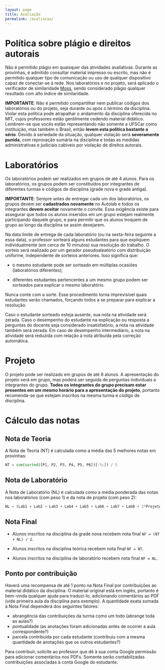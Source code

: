 ```yaml
---
layout: page
title: Avaliação
permalink: /avaliacao/
---
```


# Política sobre plágio e direitos autorais

Não é permitido plágio em quaisquer das atividades avaliativas. Durante as provinhas, é admitido consultar material impresso ou escrito, mas não é permitido qualquer tipo de comunicação ou uso de qualquer dispositivo capaz de conectar-se à rede. Nos laboratórios e no projeto, será aplicado o verificador de similaridade [Moss](https://theory.stanford.edu/~aiken/moss/), sendo considerado plágio qualquer resultado com alto índice de similaridade.

**IMPORTANTE**: Não é permitido compartilhar nem publicar códigos dos laboratórios ou do projeto, seja durante ou após o término da disciplina. Violar esta política pode atrapalhar o andamento da disciplina oferecida no MIT, cujos professores estão gentilmente cedendo material didático. Lembrem-se que vocês estão representando não somente a UFSCar como instituição, mas também o Brasil, então **levem esta política bastante a sério**. Devido à seriedade da situação, qualquer violação será **severamente punida**, com reprovação sumária na disciplina e todas as medidas administrativas e judiciais cabíveis por violação de direitos autorais.


# Laboratórios

Os laboratórios podem ser realizados em grupos de até 4 alunos. Para os laboratórios, os grupos podem ser constituídos por integrantes de diferentes turmas e códigos de disciplina (grade nova e grade antiga).

**IMPORTANTE**: Sempre antes de entregar cada um dos laboratórios, os grupos devem ser **cadastrados novamente** no Autolab e todos os integrantes **devem aceitar** novamente o convite. Essa exigência existe para assegurar que todos os alunos inseridos em um grupo estejam realmente participando daquele grupo, e para permitir que os alunos troquem de grupo ao longo da disciplina se assim desejarem.

Na data limite de entrega de cada laboratório (ou na sexta-feira seguinte a essa data), o professor sorteará alguns estudantes para que expliquem individualmente (em cerca de 10 minutos) sua resolução do trabalho. O sorteio será realizado por um gerador pseudoaleatório com distribuição uniforme, independente de sorteios anteriores. Isso significa que:

 * o mesmo estudante pode ser sorteado em múltiplas ocasiões (laboratórios diferentes);

 * diferentes estudantes pertencentes a um mesmo grupo podem ser sorteados para explicar o mesmo laboratório.

Nunca conte com a sorte. Esse procedimento torna imprevisível quais estudantes serão chamados, forçando todos a se preparar para explicar a resolução.

Caso o estudante sorteado esteja ausente, sua nota na atividade será zerada. Caso o desempenho do estudante na explicação ou resposta a perguntas do docente seja considerado insatisfatório, a nota na atividade também será zerada. Em caso de desempenho intermediário, a nota na atividade será reduzida com relação à nota atribuída pela correção automática.


# Projeto

O projeto pode ser realizado em grupos de até 8 alunos. A apresentação do projeto será em grupo, mas poderá ser seguida de perguntas individuais a integrantes do grupo. **Todos os integrantes do grupo precisam estar presentes em um mesmo horário para a apresentação do projeto**, portanto recomenda-se que estejam inscritos na mesma turma e código de disciplina.


# Cálculo das notas

## Nota de Teoria

A Nota de Teoria (NT) é calculada como a média das 5 melhores notas em provinhas:

```python
NT = sum(sorted([P1, P2, P3, P4, P5, P6])[-5:]) / 5
```

## Nota de Laboratório

A Nota de Laboratório (NL) é calculada como a média ponderada das notas nos laboratórios (com peso 1) e da nota de projeto (com peso 2):

```python
NL = (Lab1 + Lab2 + Lab3 + Lab4 + Lab5 + Lab6 + Lab7 + Lab8 + 2*Projeto) / 10
```

## Nota Final

 * Alunos inscritos na disciplina da grade nova recebem nota final `NF = (NT + NL) / 2`.

 * Alunos inscritos na disciplina teórica recebem nota final `NF = NT`.

 * Alunos inscritos na disciplina de laboratório recebem nota final `NF = NL`.


## Ponto por contribuição

Haverá uma recompensa de até 1 ponto na Nota Final por contribuições ao material didático da disciplina. O material original está em inglês, portanto é bem-vinda qualquer ajuda para traduzi-lo, adicionando comentários ao PDF (vide primeira aula da disciplina para exemplo). A quantidade exata somada à Nota Final dependerá dos seguintes fatores:

 * abrangência das contribuições da turma como um todo (abrange toda as aulas?)
 * pontualidade (as anotações foram adicionadas antes de ocorrer a aula correspondente?)
 * parcela contribuída por cada estudante (contribuiu com a mesma quantidade de anotações que os outros estudantes?)

Para contribuir, solicite ao professor que dê à sua conta Google permissão para adicionar comentários nos PDFs. Somente serão contabilizadas contribuições associadas à conta Google do estudante.

